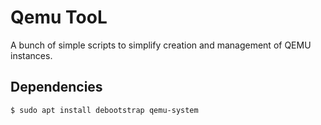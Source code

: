 # Qemu TooL

A bunch of simple scripts to simplify creation and management of QEMU instances.

## Dependencies

```sh
$ sudo apt install debootstrap qemu-system
```
